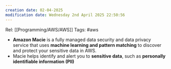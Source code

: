 ```yaml
---
creation date: 02-04-2025
modification date: Wednesday 2nd April 2025 22:50:56
---
```

Rel: [[Programming/AWS/AWS]]
Tags: #aws

- **Amazon Macie** is a fully managed data security and data privacy service that uses **machine learning and pattern matching** to discover and protect your sensitive data in AWS.
- Macie helps identify and alert you to **sensitive data**, such as **personally identifiable information (PII)**